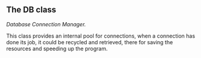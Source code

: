 ## The DB class

*Database Connection Manager.*

This class provides an internal pool for connections, when a connection has 
done its job, it could be recycled and retrieved, there for saving the 
resources and speeding up the program.